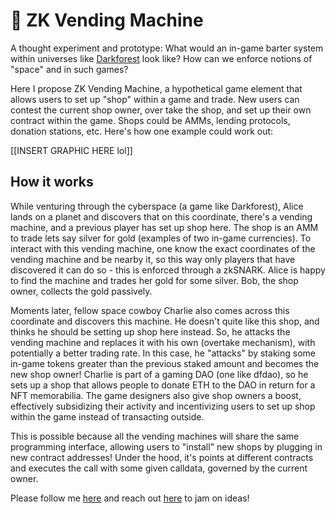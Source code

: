 # 🎰 ZK Vending Machine

A thought experiment and prototype: What would an in-game barter system within universes like [Darkforest](https://zkga.me/) look like? How can we enforce notions of "space" and in such games?

Here I propose ZK Vending Machine, a hypothetical game element that allows users to set up "shop" within a game and trade. New users can contest the current shop owner, over take the shop, and set up their own contract within the game. Shops could be AMMs, lending protocols, donation stations, etc. Here's how one example could work out:

[[INSERT GRAPHIC HERE lol]]

## How it works

While venturing through the cyberspace (a game like Darkforest), Alice lands on a planet and discovers that on this coordinate, there's a vending machine, and a previous player has set up shop here. The shop is an AMM to trade lets say silver for gold (examples of two in-game currencies). To interact with this vending machine, one know the exact coordinates of the vending machine and be nearby it, so this way only players that have discovered it can do so - this is enforced through a zkSNARK. Alice is happy to find the machine and trades her gold for some silver. Bob, the shop owner, collects the gold passively.

Moments later, fellow space cowboy Charlie also comes across this coordinate and discovers this machine. He doesn't quite like this shop, and thinks he should be setting up shop here instead. So, he attacks the vending machine and replaces it with his own (overtake mechanism), with potentially a better trading rate. In this case, he "attacks" by staking some in-game tokens greater than the previous staked amount and becomes the new shop owner! Charlie is part of a gaming DAO (one like dfdao), so he sets up a shop that allows people to donate ETH to the DAO in return for a NFT memorabilia. The game designers also give shop owners a boost, effectively subsidizing their activity and incentivizing users to set up shop within the game instead of transacting outside.

This is possible because all the vending machines will share the same programming interface, allowing users to "install" new shops by plugging in new contract addresses! Under the hood, it's points at different contracts and executes the call with some given calldata, governed by the current owner.

Please follow me [here](https://twitter.com/kzdagoof) and reach out [here](https://thekevinz.com/) to jam on ideas!
